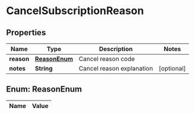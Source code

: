 

# CancelSubscriptionReason

## Properties

Name | Type | Description | Notes
------------ | ------------- | ------------- | -------------
**reason** | [**ReasonEnum**](#ReasonEnum) | Cancel reason code | 
**notes** | **String** | Cancel reason explanation |  [optional]


## Enum: ReasonEnum

Name | Value
---- | -----




